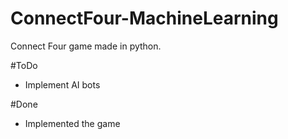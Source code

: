 # ConnectFour-MachineLearning

Connect Four game made in python.

#ToDo
- Implement AI bots 

#Done
- Implemented the game
